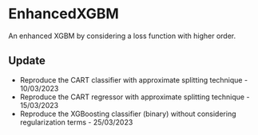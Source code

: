 # EnhancedXGBM
An enhanced XGBM by considering a loss function with higher order.

## Update

* Reproduce the CART classifier with approximate splitting technique - 10/03/2023
* Reproduce the CART regressor with approximate splitting technique - 15/03/2023
* Reproduce the XGBoosting classifier (binary) without considering regularization terms - 25/03/2023
